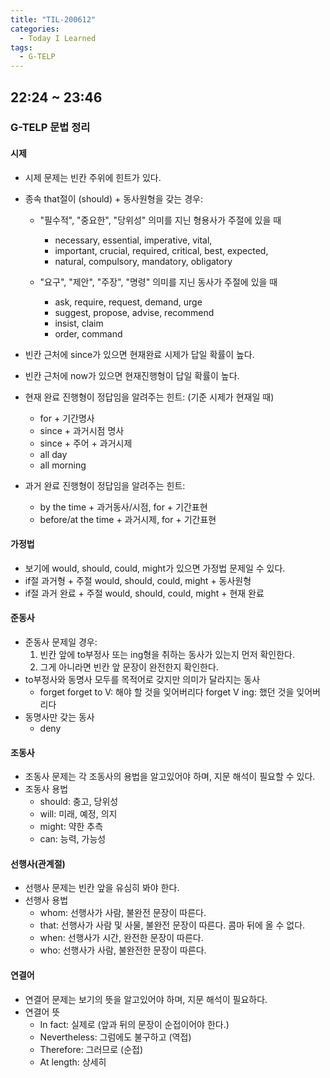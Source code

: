 ```yaml
---
title: "TIL-200612"
categories:
  - Today I Learned
tags:
  - G-TELP
---
```


## 22:24 ~ 23:46
### G-TELP 문법 정리
#### 시제
  - 시제 문제는 빈칸 주위에 힌트가 있다.
  - 종속 that절이 (should) + 동사원형을 갖는 경우:
    - "필수적", "중요한", "당위성" 의미를 지닌 형용사가 주절에 있을 때
      - necessary, essential, imperative, vital, 
      - important, crucial, required, critical, best, expected, 
      - natural, compulsory, mandatory, obligatory
    
    - "요구", "제안", "주장", "명령" 의미를 지닌 동사가 주절에 있을 때
      - ask, require, request, demand, urge
      - suggest, propose, advise, recommend
      - insist, claim
      - order, command
  
  - 빈칸 근처에 since가 있으면 현재완료 시제가 답일 확률이 높다.
  - 빈칸 근처에 now가 있으면 현재진행형이 답일 확률이 높다.
  
  - 현재 완료 진행형이 정답임을 알려주는 힌트: (기준 시제가 현재일 때)
    - for + 기간명사
    - since + 과거시점 명사
    - since + 주어 + 과거시제
    - all day
    - all morning
  
  - 과거 완료 진행형이 정답임을 알려주는 힌트:
    - by the time + 과거동사/시점, for + 기간표현
    - before/at the time + 과거시제, for + 기간표현
  
#### 가정법
  - 보기에 would, should, could, might가 있으면 가정법 문제일 수 있다.
  - if절 과거형 + 주절 would, should, could, might + 동사원형
  - if절 과거 완료 + 주절 would, should, could, might + 현재 완료

#### 준동사
  - 준동사 문제일 경우:
    1. 빈칸 앞에 to부정사 또는 ing형을 취하는 동사가 있는지 먼저 확인한다.
    2. 그게 아니라면 빈칸 앞 문장이 완전한지 확인한다.
  - to부정사와 동명사 모두를 목적어로 갖지만 의미가 달라지는 동사
    - forget
      forget to V: 해야 할 것을 잊어버리다
      forget V ing: 했던 것을 잊어버리다
  - 동명사만 갖는 동사
    - deny
    

#### 조동사
  - 조동사 문제는 각 조동사의 용법을 알고있어야 하며, 지문 해석이 필요할 수 있다.
  - 조동사 용법
    - should: 충고, 당위성
    - will: 미래, 예정, 의지
    - might: 약한 추측
    - can: 능력, 가능성

#### 선행사(관계절)
  - 선행사 문제는 빈칸 앞을 유심히 봐야 한다.
  - 선행사 용법
    - whom: 선행사가 사람, 불완전 문장이 따른다.
    - that: 선행사가 사람 및 사물, 불완전 문장이 따른다. 콤마 뒤에 올 수 없다.
    - when: 선행사가 시간, 완전한 문장이 따른다.
    - who: 선행사가 사람, 불완전한 문장이 따른다.

#### 연결어
  - 연결어 문제는 보기의 뜻을 알고있어야 하며, 지문 해석이 필요하다.
  - 연결어 뜻
    - In fact: 실제로 (앞과 뒤의 문장이 순접이어야 한다.)
    - Nevertheless: 그럼에도 불구하고 (역접)
    - Therefore: 그러므로 (순접)
    - At length: 상세히
    
